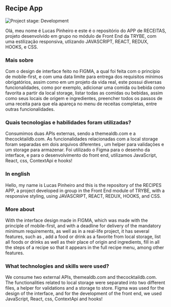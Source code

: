 ## Recipe App

<img alt="Project stage: Development" src="https://img.shields.io/badge/Project%20Stage-Development-yellowgreen.svg" />

Olá, meu nome é Lucas Pinheiro e este é o repositório do APP de RECEITAS, projeto desenvolvido em grupo no módulo de Front End da TRYBE, com uma estilização responsiva, utlizando JAVASCRIPT, REACT, REDUX, HOOKS, e CSS.

### Mais sobre

Com o design de interface feito no FIGMA, a qual foi feita com o princípio de mobile-first, e com uma data limite para entrega dos requisitos mínimos obrigatórios, assim como em um projeto da vida real, este possui diversas funcionalidades, como por exemplo, adicionar uma comida ou bebida como favorita a partir da local storage, listar todas as comidas ou bebidas, assim como seus locais de origem e ingredientes, preencher todos os passos de uma receita para que ela apareça no menu de receitas completas, entre outras funcionalidades.

### Quais tecnologias e habilidades foram utilizadas?

Consumimos duas APIs externas, sendo a themealdb.com e a thecocktaildb.com. As funcionalidades relacionadas com a local storage foram separadas em dois arquivos diferentes , um helper para validações e um storage para armazenar.
Foi utilizado o Figma para o desenho da interface, e para o desenvolvimento do front end, utilizamos JavaScript, React, css, ContextApi e hooks!

### In english
Hello, my name is Lucas Pinheiro and this is the repository of the RECIPES APP, a project developed in group in the Front End module of TRYBE, with a responsive styling, using JAVASCRIPT, REACT, REDUX, HOOKS, and CSS.

### More about

With the interface design made in FIGMA, which was made with the principle of mobile-first, and with a deadline for delivery of the mandatory minimum requirements, as well as in a real-life project, it has several features, such as , add a food or drink as a favorite from local storage, list all foods or drinks as well as their place of origin and ingredients, fill in all the steps of a recipe so that it appears in the full recipe menu, among other features.

### What technologies and skills were used?

We consume two external APIs, themealdb.com and thecocktaildb.com. The functionalities related to local storage were separated into two different files, a helper for validations and a storage to store.
Figma was used for the design of the interface, and for the development of the front end, we used JavaScript, React, css, ContextApi and hooks!
